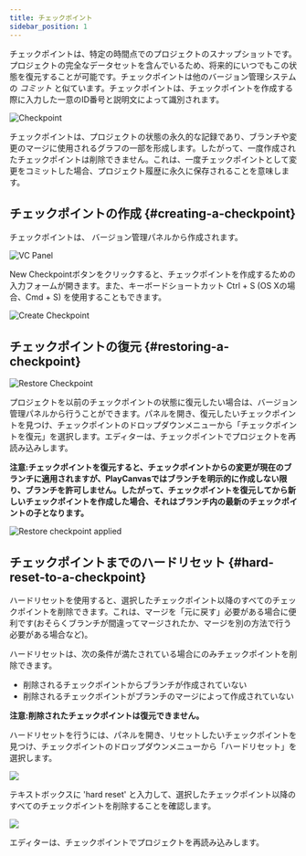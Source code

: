 ```yaml
---
title: チェックポイント
sidebar_position: 1
---
```


チェックポイントは、特定の時間点でのプロジェクトのスナップショットです。プロジェクトの完全なデータセットを含んでいるため、将来的にいつでもこの状態を復元することが可能です。チェックポイントは他のバージョン管理システムの *コミット* と似ています。チェックポイントは、チェックポイントを作成する際に入力した一意のID番号と説明文によって識別されます。

![Checkpoint][1]

チェックポイントは、プロジェクトの状態の永久的な記録であり、ブランチや変更のマージに使用されるグラフの一部を形成します。したがって、一度作成されたチェックポイントは削除できません。これは、一度チェックポイントとして変更をコミットした場合、プロジェクト履歴に永久に保存されることを意味します。

## チェックポイントの作成 {#creating-a-checkpoint}

チェックポイントは、 バージョン管理パネルから作成されます。

![VC Panel][2]

New Checkpointボタンをクリックすると、チェックポイントを作成するための入力フォームが開きます。また、キーボードショートカット Ctrl + S (OS Xの場合、Cmd + S) を使用することもできます。

![Create Checkpoint][3]

## チェックポイントの復元 {#restoring-a-checkpoint}

![Restore Checkpoint][4]

プロジェクトを以前のチェックポイントの状態に復元したい場合は、バージョン管理パネルから行うことができます。パネルを開き、復元したいチェックポイントを見つけ、チェックポイントのドロップダウンメニューから「チェックポイントを復元」を選択します。エディターは、チェックポイントでプロジェクトを再読み込みします。

**注意:チェックポイントを復元すると、チェックポイントからの変更が現在のブランチに適用されますが、PlayCanvasではブランチを明示的に作成しない限り、ブランチを許可しません。したがって、チェックポイントを復元してから新しいチェックポイントを作成した場合、それはブランチ内の最新のチェックポイントの子となります。**

![Restore checkpoint applied][5]

## チェックポイントまでのハードリセット {#hard-reset-to-a-checkpoint}

ハードリセットを使用すると、選択したチェックポイント以降のすべてのチェックポイントを削除できます。これは、マージを「元に戻す」必要がある場合に便利です(おそらくブランチが間違ってマージされたか、マージを別の方法で行う必要がある場合など)。

ハードリセットは、次の条件が満たされている場合にのみチェックポイントを削除できます。

- 削除されるチェックポイントからブランチが作成されていない
- 削除されるチェックポイントがブランチのマージによって作成されていない

**注意:削除されたチェックポイントは復元できません。**

ハードリセットを行うには、パネルを開き、リセットしたいチェックポイントを見つけ、チェックポイントのドロップダウンメニューから「ハードリセット」を選択します。

![][hard-reset]

テキストボックスに 'hard reset' と入力して、選択したチェックポイント以降のすべてのチェックポイントを削除することを確認します。

![][hard-reset-confirm]

エディターは、チェックポイントでプロジェクトを再読み込みします。

[1]: /images/user-manual/version-control/checkpoint.jpg
[2]: /images/user-manual/version-control/vc-panel.jpg
[3]: /images/user-manual/version-control/create-checkpoint.jpg
[4]: /images/user-manual/version-control/restore-checkpoint.jpg
[5]: /images/user-manual/version-control/restore-checkpoint-applied.png
[hard-reset-confirm]: /images/user-manual/version-control/hard-reset-confirm.png
[hard-reset]: /images/user-manual/version-control/hard-reset.png